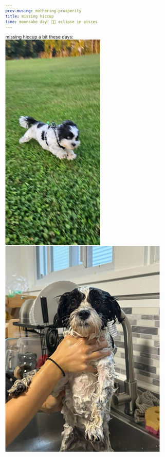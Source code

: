 ```yaml
--- 
prev-musing: mothering-prosperity
title: missing hiccup
time: mooncake day! 🥮🌝 eclipse in pisces
---
```

missing hiccup a bit these days:
![](/assets/images/hiccup-running.png)  
![](/assets/images/hiccup-bath.png)  